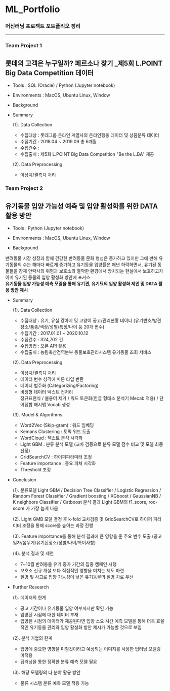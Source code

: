 # ML_Portfolio
### 머신러닝 프로젝트 포트폴리오 정리
***
### Team Project 1
## 롯데의 고객은 누구일까? 페르소나 찾기 _제5회 L.POINT Big Data Competition 데이터 

+ Tools : SQL (Oracle) / Python (Jupyter notebook)
 
+ Environments : MacOS, Ubuntu Linux, Window

+ Background


+ Summary

  (1). Data Collection<br>
    - 수집대상 : 롯데그룹 온라인 계열사의 온라인행동 데이터 및 상품분류 데이터<br>
    - 수집기간 : 2018.04 ~ 2019.09 총 6개월<br>
    - 수집건수 : <br>
    - 수집출처 : 제5회 L.POINT Big Data Competition "Be the L.BA" 제공<br>
   
   (2). Data Preprocessing<br>
     - 이상치/결측치 처리


### Team Project 2
## 유기동물 입양 가능성 예측 및 입양 활성화를 위한 DATA 활용 방안

+ Tools : Python (Jupyter notebook)
 
+ Environments : MacOS, Ubuntu Linux, Window

+ Background

반려동물 시장 성장과 함께 건강한 반려동물 문화 형성은 증가하고 있지만 그에 반해 유기동물의 수는 해마다 빠르게 증가하고 유기동물 입양률은 매년 하락하면서, 유기된 동물들을 강제 안락사의 위험과 보호소의 열악한 환경에서 방치되는 현실에서 보호하고자 이미 유기된 동물의 입양 활성화 방안에 포커스<br>             **유기동물 입양 가능성 예측 모델을 통해 유기견, 유기묘의 입양 활성화 제언 및 DATA 활용 방안 제시**

+ Summary

  (1). Data Collection<br>
    - 수집대상 : 유기, 유실 강아지 및 고양이 공고/관리현황 데이터 (유기번호/발견장소/품종/색상/성별/특징/나이 등 20개 변수)<br>
    - 수집기간 : 2017.01.01 ~ 2020.10.12<br>
    - 수집건수 : 324,702 건<br>
    - 수집방법 : 오픈 API 활용<br>
    - 수집출처 : 농림축산검역본부 동물보호관리시스템 유기동물 조회 서비스<br>

  (2). Data Preprocessing<br>
    - 이상치/결측치 처리<br>
    - 데이터 변수 성격에 따른 타입 변환<br>
    - 데이터 범주화 (Categorizing/Factoring)<br>
    - 비정형 데이터 텍스트 전처리<br>
      정규표현식 / 불용어 제거 / 워드 토큰화(한글 형태소 분석기 Mecab 적용) / 단어집합 해시맵 Vocab 생성<br>

  (3). Model & Algorithms<br>
    - Word2Vec (Skip-gram) : 워드 임베딩<br>
    - Kemans Clustering : 토픽 워드 도출<br>
    - WordCloud : 텍스트 분석 시각화<br>
    - Light GBM : 분류 분석 모델 (교차 검증으로 분류 모델 점수 비교 및 모델 최종 선정)<br>
    - GridSearchCV : 하이퍼파라미터 조정<br>
    - Feature importance : 중요 피처 시각화<br>
    - Threshold 조정<br>

+ Conclusion

  (1). 분류모델 Light GBM / Decision Tree Classifier / Logistic Regression / Random Forest Classifier / Gradient boosting / XGboost / GaussianNB / K neighbors Classifier / Catboost 분석 결과 Light GBM의 f1_score, roc-score 가 가장 높게 나옴<br>
  
  (2). Light GMB 모델 결정 후 k-fold 교차검증 및 GridSearchCV로 하이퍼 파라미터 조정을 통해 score를 높이는 과정 진행<br>
  
  (3). Feature importance를 통해 분석 결과에 큰 영향을 준 주요 변수 도출 (공고일자/몸무게/유기된장소/성별/나이/특이사항)<br>
  
  (4). 분석 결과 및 제언<br>
    - 7~10월 반려동물 유기 증가 기간의 집중 캠페인 시행<br>
    - 보호소 신규 개설 보다 직접적인 영향을 미치는 제도 마련<br>
    - 질병 및 사고로 입양 가능성이 낮은 유기동물의 질병 치료 우선<br>
 
+ Further Research

  (1). 데이터의 한계<br>
    - 공고 기간이나 유기동물 입양 여부까지만 확인 가능<br>
    - 입양된 시점에 대한 데이터 부재<br>
    - 입양된 시점의 데이터가 제공된다면 입양 소요 시간 예측 모델을 통해 더욱 효율적인 유기동물 관리와 입양 활성화 방안 제시가 가능할 것으로 보임<br>

  (2). 분석 기법의 한계<br>
    - 입양에 중요한 영향을 미칠것이라고 예상되는 이미지를 사용한 딥러닝 모델링 미적용<br>
    - 딥러닝을 통한 정확한 분류 예측 모델 필요<br>

  (3). 해당 모델링의 타 분야 활용 방안<br>
    - 물류 시스템 분류 예측 모델 적용 가능<br>

